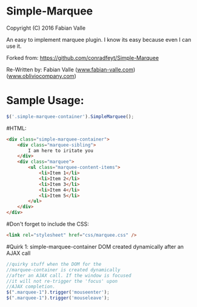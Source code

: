 # Simple-Marquee


Copyright (C) 2016  Fabian Valle 


An easy to implement marquee plugin. I know its easy because even I can use it.


Forked from: https://github.com/conradfeyt/Simple-Marquee


Re-Written by: Fabian Valle (www.fabian-valle.com) (www.obliviocompany.com)



# Sample Usage:
```javascript
$('.simple-marquee-container').SimpleMarquee();
```

#HTML:
```html
<div class="simple-marquee-container">
	<div class="marquee-sibling">
		I am here to iritate you
	</div>
	<div class="marquee">
		<ul class="marquee-content-items">
			<li>Item 1</li>
			<li>Item 2</li>
			<li>Item 3</li>
			<li>Item 4</li>
			<li>Item 5</li>
		</ul>
	</div>
</div>
```

#Don't forget to include the CSS:
```html
<link rel="stylesheet" href="css/marquee.css" />
```

#Quirk 1: simple-marquee-container DOM created dynamically after an AJAX call
```javascript
//quirky stuff when the DOM for the 
//marquee-container is created dynamically
//after an AJAX call. If the window is focused
//it will not re-trigger the 'focus' upon
//AJAX completion. 
$(".marquee-1").trigger('mouseenter');
$(".marquee-1").trigger('mouseleave');
```

